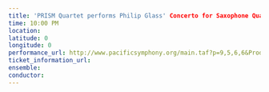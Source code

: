 ```yaml
---
title: 'PRISM Quartet performs Philip Glass' Concerto for Saxophone Quartet'
time: 10:00 PM
location: 
latitude: 0
longitude: 0
performance_url: http://www.pacificsymphony.org/main.taf?p=9,5,6,6&ProductionID=6800
ticket_information_url: 
ensemble: 
conductor: 
---
```

